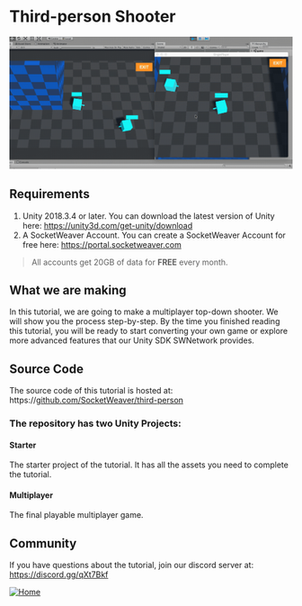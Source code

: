 # Third-person Shooter

![Alt text](demo.gif?raw=true "SocketWeaver Third-person demo")

## Requirements
1. Unity 2018.3.4 or later. You can download the latest version of Unity here: https://unity3d.com/get-unity/download
2. A SocketWeaver Account. You can create a SocketWeaver Account for free here: https://portal.socketweaver.com

> All accounts get 20GB of data for **FREE** every month. 

## What we are making
In this tutorial, we are going to make a multiplayer top-down shooter.
We will show you the process step-by-step. By the time you finished reading this tutorial, you will be ready to start converting your own game or explore more advanced features that our Unity SDK SWNetwork provides.

## Source Code
The source code of this tutorial is hosted at: https://[github.com/SocketWeaver/third-person](https://github.com/laironcosta1994/third-person)

### The repository has two Unity Projects:
#### Starter
The starter project of the tutorial. It has all the assets you need to complete the tutorial. 
#### Multiplayer
The final playable multiplayer game.

## Community
If you have questions about the tutorial, join our discord server at: https://discord.gg/qXt7Bkf

<div >
  <a href="https://www.socketweaver.com"><img style="display: block; margin-left: auto; margin-right: auto;" src="https://sw-router.sfo2.cdn.digitaloceanspaces.com/landing/logo-dark-text-300.png" height="30px" alt="Home"></a>
</div>
